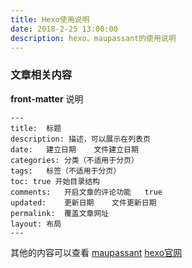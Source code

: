```yaml
---
title: Hexo使用说明
date: 2018-2-25 13:00:00
description: hexo、maupassant的使用说明
---
```



### 文章相关内容

**front-matter** 说明

```
---
title:	标题
description: 描述，可以展示在列表页
date:	建立日期	文件建立日期
categories:	分类（不适用于分页）
tags:	标签（不适用于分页）
toc: true 开始目录结构
comments:	开启文章的评论功能	true
updated:	更新日期	文件更新日期
permalink:	覆盖文章网址
layout:	布局
---
```

其他的内容可以查看
[maupassant](https://github.com/tufu9441/maupassant-hexo,"github地址")
[hexo官网](https://hexo.io/)
